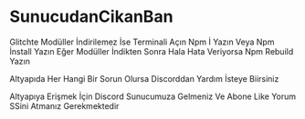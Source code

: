 # SunucudanCikanBan


Glitchte Modüller İndirilemez İse Terminali Açın Npm İ Yazın Veya Npm İnstall Yazın Eğer Modüller İndikten Sonra Hala Hata Veriyorsa Npm Rebuild Yazın

Altyapıda Her Hangi Bir Sorun Olursa Discorddan Yardım İsteye Biirsiniz

Altyapıya Erişmek İçin Discord Sunucumuza Gelmeniz Ve Abone Like Yorum SSini Atmanız Gerekmektedir
